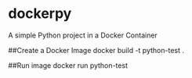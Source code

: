 # dockerpy
A simple Python project in a Docker Container

##Create a Docker Image
docker build -t python-test . 

##Run image
docker run python-test


